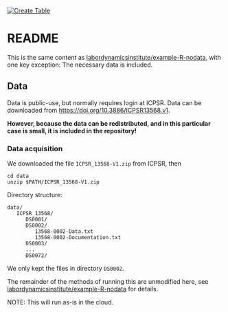 [![Create Table](https://github.com/labordynamicsinstitute/example-R-wdata/actions/workflows/compute.yml/badge.svg)](https://github.com/labordynamicsinstitute/example-R-wdata/actions/workflows/compute.yml)

# README

This is the same content as [labordynamicsinstitute/example-R-nodata](https://github.com/labordynamicsinstitute/example-R-nodata), with one key exception: The necessary data is included.

## Data

Data is public-use, but normally requires login at ICPSR. Data can be downloaded from https://doi.org/10.3886/ICPSR13568.v1. 

**However, because the data can be redistributed, and in this particular case is small, it is included in the repository!**

### Data acquisition

We downloaded the file `ICPSR_13568-V1.zip` from ICPSR, then

```{bash}
cd data
unzip $PATH/ICPSR_13568-V1.zip
```
Directory structure:

```
data/
   ICPSR_13568/
      DS0001/
      DS0002/
         13568-0002-Data.txt
         13568-0002-Documentation.txt
      DS0003/
      ...
      DS0072/
```

We only kept the files in directory `DS0002`.

The remainder of the methods of running this are unmodified here, see [labordynamicsinstitute/example-R-nodata](https://github.com/labordynamicsinstitute/example-R-nodata) for details.

NOTE: This will run as-is in the cloud.
